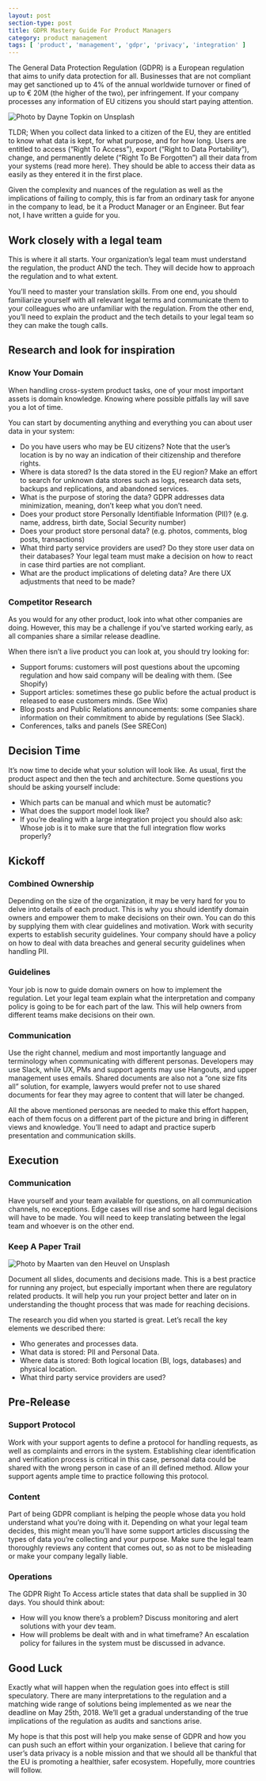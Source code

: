```yaml
---
layout: post
section-type: post
title: GDPR Mastery Guide For Product Managers
category: product management
tags: [ 'product', 'management', 'gdpr', 'privacy', 'integration' ]
---
```


The General Data Protection Regulation (GDPR) is a European regulation that aims to unify data protection for all. Businesses that are not compliant may get sanctioned up to 4% of the annual worldwide turnover or fined of up to € 20M (the higher of the two), per infringement. If your company processes any information of EU citizens you should start paying attention.

![Photo by Dayne Topkin on Unsplash](https://karenmeep.github.io/assets/img/dayne-topkin-78982-unsplash.jpg)

TLDR; When you collect data linked to a citizen of the EU, they are entitled to know what data is kept, for what purpose, and for how long. Users are entitled to access (“Right To Access”), export (“Right to Data Portability”), change, and permanently delete (“Right To Be Forgotten”) all their data from your systems (read more here). They should be able to access their data as easily as they entered it in the first place.

Given the complexity and nuances of the regulation as well as the implications of failing to comply, this is far from an ordinary task for anyone in the company to lead, be it a Product Manager or an Engineer. But fear not, I have written a guide for you.

## Work closely with a legal team

This is where it all starts. Your organization’s legal team must understand the regulation, the product AND the tech. They will decide how to approach the regulation and to what extent.

You’ll need to master your translation skills. From one end, you should familiarize yourself with all relevant legal terms and communicate them to your colleagues who are unfamiliar with the regulation. From the other end, you’ll need to explain the product and the tech details to your legal team so they can make the tough calls.

## Research and look for inspiration

### Know Your Domain

When handling cross-system product tasks, one of your most important assets is domain knowledge. Knowing where possible pitfalls lay will save you a lot of time.

You can start by documenting anything and everything you can about user data in your system:
- Do you have users who may be EU citizens? Note that the user’s location is by no way an indication of their citizenship and therefore rights.
- Where is data stored? Is the data stored in the EU region? Make an effort to search for unknown data stores such as logs, research data sets, backups and replications, and abandoned services.
- What is the purpose of storing the data? GDPR addresses data minimization, meaning, don’t keep what you don’t need.
- Does your product store Personally Identifiable Information (PII)? (e.g. name, address, birth date, Social Security number)
- Does your product store personal data? (e.g. photos, comments, blog posts, transactions)
- What third party service providers are used? Do they store user data on their databases? Your legal team must make a decision on how to react in case third parties are not compliant.
- What are the product implications of deleting data? Are there UX adjustments that need to be made?

### Competitor Research

As you would for any other product, look into what other companies are doing. However, this may be a challenge if you’ve started working early, as all companies share a similar release deadline.

When there isn’t a live product you can look at, you should try looking for:
- Support forums: customers will post questions about the upcoming regulation and how said company will be dealing with them. (See Shopify)
- Support articles: sometimes these go public before the actual product is released to ease customers minds. (See Wix)
- Blog posts and Public Relations announcements: some companies share information on their commitment to abide by regulations (See Slack).
- Conferences, talks and panels (See SRECon)

## Decision Time

It’s now time to decide what your solution will look like. As usual, first the product aspect and then the tech and architecture. Some questions you should be asking yourself include:
- Which parts can be manual and which must be automatic?
- What does the support model look like?
- If you’re dealing with a large integration project you should also ask: Whose job is it to make sure that the full integration flow works properly?

## Kickoff

### Combined Ownership

Depending on the size of the organization, it may be very hard for you to delve into details of each product. This is why you should identify domain owners and empower them to make decisions on their own. You can do this by supplying them with clear guidelines and motivation. Work with security experts to establish security guidelines. Your company should have a policy on how to deal with data breaches and general security guidelines when handling PII.

### Guidelines

Your job is now to guide domain owners on how to implement the regulation. Let your legal team explain what the interpretation and company policy is going to be for each part of the law. This will help owners from different teams make decisions on their own.

### Communication

Use the right channel, medium and most importantly language and terminology when communicating with different personas. Developers may use Slack, while UX, PMs and support agents may use Hangouts, and upper management uses emails. Shared documents are also not a “one size fits all” solution, for example, lawyers would prefer not to use shared documents for fear they may agree to content that will later be changed.

All the above mentioned personas are needed to make this effort happen, each of them focus on a different part of the picture and bring in different views and knowledge. You’ll need to adapt and practice superb presentation and communication skills.

## Execution

### Communication

Have yourself and your team available for questions, on all communication channels, no exceptions. Edge cases will rise and some hard legal decisions will have to be made. You will need to keep translating between the legal team and whoever is on the other end.

### Keep A Paper Trail

![Photo by Maarten van den Heuvel on Unsplash](https://karenmeep.github.io/assets/img/maarten-van-den-heuvel-73123-unsplash.jpg)

Document all slides, documents and decisions made. This is a best practice for running any project, but especially important when there are regulatory related products. It will help you run your project better and later on in understanding the thought process that was made for reaching decisions.

The research you did when you started is great. Let’s recall the key elements we described there:
- Who generates and processes data.
- What data is stored: PII and Personal Data.
- Where data is stored: Both logical location (BI, logs, databases) and physical location.
- What third party service providers are used?

## Pre-Release

### Support Protocol

Work with your support agents to define a protocol for handling requests, as well as complaints and errors in the system. Establishing clear identification and verification process is critical in this case, personal data could be shared with the wrong person in case of an ill defined method. Allow your support agents ample time to practice following this protocol.

### Content

Part of being GDPR compliant is helping the people whose data you hold understand what you’re doing with it. Depending on what your legal team decides, this might mean you’ll have some support articles discussing the types of data you’re collecting and your purpose. Make sure the legal team thoroughly reviews any content that comes out, so as not to be misleading or make your company legally liable.

### Operations

The GDPR Right To Access article states that data shall be supplied in 30 days. You should think about:
- How will you know there’s a problem? Discuss monitoring and alert solutions with your dev team.
- How will problems be dealt with and in what timeframe? An escalation policy for failures in the system must be discussed in advance.

## Good Luck

Exactly what will happen when the regulation goes into effect is still speculatory. There are many interpretations to the regulation and a matching wide range of solutions being implemented as we near the deadline on May 25th, 2018. We’ll get a gradual understanding of the true implications of the regulation as audits and sanctions arise.

My hope is that this post will help you make sense of GDPR and how you can push such an effort within your organization. I believe that caring for user’s data privacy is a noble mission and that we should all be thankful that the EU is promoting a healthier, safer ecosystem. Hopefully, more countries will follow.